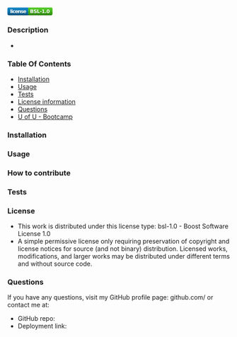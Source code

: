 ##    <svg xmlns="http://www.w3.org/2000/svg" xmlns:xlink="http://www.w3.org/1999/xlink" width="102" height="18" role="img" aria-label="license: BSL-1.0"><title>license: BSL-1.0</title><linearGradient id="s" x2="0" y2="100%"><stop offset="0"  stop-color="#fff" stop-opacity=".7"/><stop offset=".1" stop-color="#aaa" stop-opacity=".1"/><stop offset=".9" stop-color="#000" stop-opacity=".3"/><stop offset="1"  stop-color="#000" stop-opacity=".5"/></linearGradient><clipPath id="r"><rect width="102" height="18" rx="4" fill="#fff"/></clipPath><g clip-path="url(#r)"><rect width="47" height="18" fill="#007ec6"/><rect x="47" width="55" height="18" fill="#4c1"/><rect width="102" height="18" fill="url(#s)"/></g><g fill="#fff" text-anchor="middle" font-family="Verdana,Geneva,DejaVu Sans,sans-serif" text-rendering="geometricPrecision" font-size="110"><text aria-hidden="true" x="245" y="140" fill="#010101" fill-opacity=".3" transform="scale(.1)" textLength="370">license</text><text x="245" y="130" transform="scale(.1)" fill="#fff" textLength="370">license</text><text aria-hidden="true" x="735" y="140" fill="#010101" fill-opacity=".3" transform="scale(.1)" textLength="450">BSL-1.0</text><text x="735" y="130" transform="scale(.1)" fill="#fff" textLength="450">BSL-1.0</text></g></svg>
### Description
- 
### Table Of Contents
- [Installation](#installation)
- [Usage](#usage)
- [Tests](#tests)
- [License information](#license)
- [Questions](#questions)
- [U of U - Bootcamp](#u-of-u---bootcamp)
### Installation  

### Usage

### How to contribute

### Tests

### License
- This work is distributed under this license type: bsl-1.0 - Boost Software License 1.0
- A simple permissive license only requiring preservation of copyright and license notices for source (and not binary) distribution. Licensed works, modifications, and larger works may be distributed under different terms and without source code.
### Questions
If you have any questions, visit my GitHub profile page: github.com/ or contact me at: 
- GitHub repo: []()
- Deployment link: 
